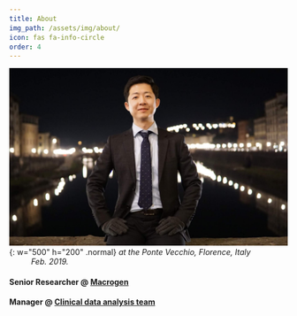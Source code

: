 ```yaml
---
title: About
img_path: /assets/img/about/
icon: fas fa-info-circle
order: 4
---
```

<!--
> Add Markdown syntax content to file `_tabs/about.md`{: .filepath } and it will show up on this page.
{: .prompt-tip }
-->


![Profile-Image](about_main.JPG){: w="500" h="200" .normal}
_at the Ponte Vecchio, Florence, Italy<br>&nbsp;&nbsp;&nbsp;&nbsp;&nbsp;&nbsp;&nbsp;&nbsp;&nbsp;&nbsp;Feb. 2019._

#### Senior Researcher @ [Macrogen](https://www.macrogen.com/ko/main, "Macrogen")
#### Manager @ [Clinical data analysis team](https://www.macrogen.com/ko/business/diagnosis/cancer, "Clinical data analysis team")

